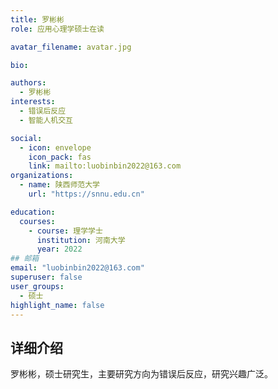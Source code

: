 ```yaml
---
title: 罗彬彬
role: 应用心理学硕士在读

avatar_filename: avatar.jpg

bio: 

authors:
  - 罗彬彬
interests:
  - 错误后反应
  - 智能人机交互

social:
  - icon: envelope
    icon_pack: fas
    link: mailto:luobinbin2022@163.com
organizations:
  - name: 陕西师范大学
    url: "https://snnu.edu.cn"

education:
  courses:
    - course: 理学学士
      institution: 河南大学
      year: 2022
## 邮箱
email: "luobinbin2022@163.com"
superuser: false
user_groups:
  - 硕士
highlight_name: false
---
```

## 详细介绍
罗彬彬，硕士研究生，主要研究方向为错误后反应，研究兴趣广泛。
